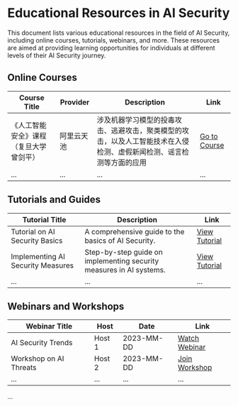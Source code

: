# Educational Resources in AI Security

This document lists various educational resources in the field of AI Security, including online courses, tutorials, webinars, and more. These resources are aimed at providing learning opportunities for individuals at different levels of their AI Security journey.

## Online Courses

| Course Title | Provider | Description | Link |
| ------------ | -------- | ----- | ---- |
| 《人工智能安全》课程（复旦大学曾剑平） | 阿里云天池 | 涉及机器学习模型的投毒攻击、逃避攻击，聚类模型的攻击，以及人工智能技术在入侵检测、虚假新闻检测、谣言检测等方面的应用 | [Go to Course](https://tianchi.aliyun.com/course/990#:~:text=%E8%AF%BE%E7%A8%8B%E7%9B%AE%E5%BD%95) |
| ...          | ...      | ...   | ...  |

## Tutorials and Guides

| Tutorial Title | Description | Link |
| -------------- | ----------- | ---- |
| Tutorial on AI Security Basics | A comprehensive guide to the basics of AI Security. | [View Tutorial](tutorial-link-1) |
| Implementing AI Security Measures | Step-by-step guide on implementing security measures in AI systems. | [View Tutorial](tutorial-link-2) |
| ...            | ...         | ...  |

## Webinars and Workshops

| Webinar Title | Host | Date | Link |
| ------------- | ---- | ---- | ---- |
| AI Security Trends | Host 1 | 2023-MM-DD | [Watch Webinar](webinar-link-1) |
| Workshop on AI Threats | Host 2 | 2023-MM-DD | [Join Workshop](workshop-link-1) |
| ...           | ...  | ...  | ...  |

...

